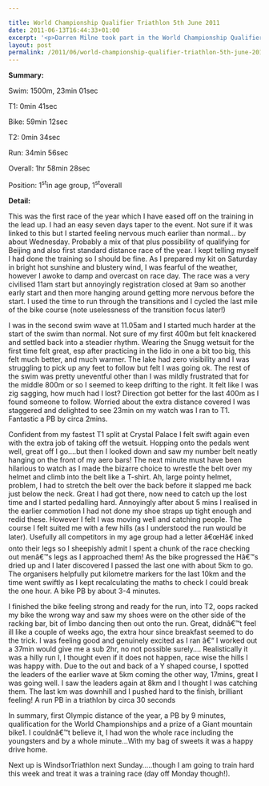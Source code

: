 ```yaml
---

title: World Championship Qualifier Triathlon 5th June 2011
date: 2011-06-13T16:44:33+01:00
excerpt: '<p>Darren Milne took part in the World Championship Qualifier at Ellesmere Shropshire. Click on the link to find out how he got on...</p>'
layout: post
permalink: /2011/06/world-championship-qualifier-triathlon-5th-june-2011/
---
```

**Summary:**

Swim: 1500m, 23min 01sec

T1: 0min 41sec

Bike: 59min 12sec

T2: 0min 34sec

Run: 34min 56sec

Overall: 1hr 58min 28sec

Position: 1<sup>st</sup>in age group, 1<sup>st</sup>overall

**Detail:**

This was the first race of the year which I have eased off on the training in the lead up. I had an easy seven days taper to the event. Not sure if it was linked to this but I started feeling nervous much earlier than normal&#8230; by about Wednesday. Probably a mix of that plus possibility of qualifying for Beijing and also first standard distance race of the year. I kept telling myself I had done the training so I should be fine. As I prepared my kit on Saturday in bright hot sunshine and blustery wind, I was fearful of the weather, however I awoke to damp and overcast on race day. The race was a very civilised 11am start but annoyingly registration closed at 9am so another early start and then more hanging around getting more nervous before the start. I used the time to run through the transitions and I cycled the last mile of the bike course (note uselessness of the transition focus later!)

I was in the second swim wave at 11.05am and I started much harder at the start of the swim than normal. Not sure of my first 400m but felt knackered and settled back into a steadier rhythm. Wearing the Snugg wetsuit for the first time felt great, esp after practicing in the lido in one a bit too big, this felt much better, and much warmer. The lake had zero visibility and I was struggling to pick up any feet to follow but felt I was going ok. The rest of the swim was pretty uneventful other than I was mildly frustrated that for the middle 800m or so I seemed to keep drifting to the right. It felt like I was zig sagging, how much had I lost? Direction got better for the last 400m as I found someone to follow. Worried about the extra distance covered I was staggered and delighted to see 23min on my watch was I ran to T1. Fantastic a PB by circa 2mins.

Confident from my fastest T1 split at Crystal Palace I felt swift again even with the extra job of taking off the wetsuit. Hopping onto the pedals went well, great off I go&#8230;.but then I looked down and saw my number belt neatly hanging on the front of my aero bars! The next minute must have been hilarious to watch as I made the bizarre choice to wrestle the belt over my helmet and climb into the belt like a T-shirt. Ah, large pointy helmet, problem, I had to stretch the belt over the back before it slapped me back just below the neck. Great I had got there, now need to catch up the lost time and I started pedalling hard. Annoyingly after about 5 mins I realised in the earlier commotion I had not done my shoe straps up tight enough and redid these. However I felt I was moving well and catching people. The course I felt suited me with a few hills (as I understood the run would be later). Usefully all competitors in my age group had a letter â€œHâ€ inked onto their legs so I sheepishly admit I spent a chunk of the race checking out menâ€™s legs as I approached them! As the bike progressed the Hâ€™s dried up and I later discovered I passed the last one with about 5km to go. The organisers helpfully put kilometre markers for the last 10km and the time went swiftly as I kept recalculating the maths to check I could break the one hour. A bike PB by about 3-4 minutes.

I finished the bike feeling strong and ready for the run, into T2, oops racked my bike the wrong way and saw my shoes were on the other side of the racking bar, bit of limbo dancing then out onto the run. Great, didnâ€™t feel ill like a couple of weeks ago, the extra hour since breakfast seemed to do the trick. I was feeling good and genuinely excited as I ran â€“ I worked out a 37min would give me a sub 2hr, no not possible surely&#8230;. Realistically it was a hilly run I, I thought even if it does not happen, race wise the hills I was happy with. Due to the out and back of a Y shaped course, I spotted the leaders of the earlier wave at 5km coming the other way, 17mins, great I was going well. I saw the leaders again at 8km and I thought I was catching them. The last km was downhill and I pushed hard to the finish, brilliant feeling! A run PB in a triathlon by circa 30 seconds

In summary, first Olympic distance of the year, a PB by 9 minutes, qualification for the World Championships and a prize of a Giant mountain bike1. I couldnâ€™t believe it, I had won the whole race including the youngsters and by a whole minute&#8230;With my bag of sweets it was a happy drive home. 

Next up is WindsorTriathlon next Sunday&#8230;..though I am going to train hard this week and treat it was a training race (day off Monday though!).